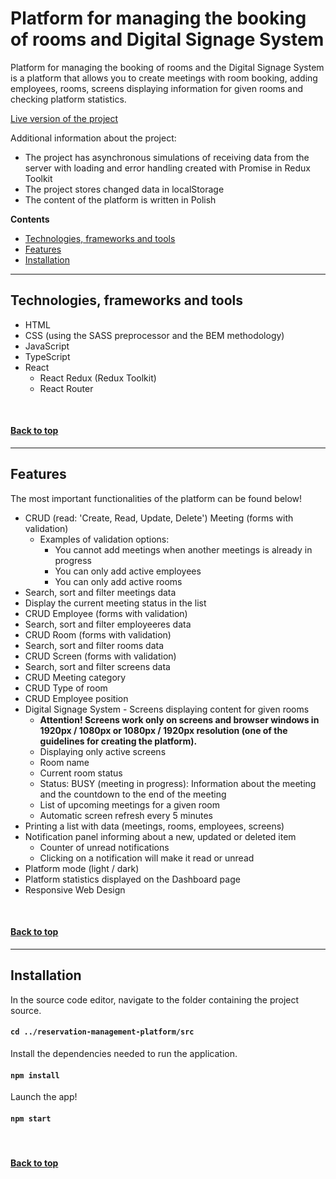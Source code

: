 # **Platform for managing the booking of rooms and Digital Signage System**

Platform for managing the booking of rooms and the Digital Signage System is a platform that allows you to create meetings with room booking, adding employees, rooms, screens displaying information for given rooms and checking platform statistics.

[Live version of the project](https://bartszal2.github.io/reservation-management-platform)

Additional information about the project:
* The project has
asynchronous simulations of receiving data from the server with loading and error handling created with Promise in Redux Toolkit
* The project stores changed data in localStorage
* The content of the platform is written in Polish

**Contents**
* [Technologies, frameworks and tools](#technologies-frameworks-and-tools)
* [Features](#features)
* [Installation](#installation)

---

## Technologies, frameworks and tools
* HTML
* CSS (using the SASS preprocessor and the BEM methodology)
* JavaScript
* TypeScript
* React
    * React Redux (Redux Toolkit)
    * React Router
<br>

#### [Back to top](#platform-for-managing-the-booking-of-rooms-and-digital-signage-system)
---

## Features
The most important functionalities of the platform can be found below!

* CRUD (read: 'Create, Read, Update, Delete') Meeting (forms with validation)
    * Examples of validation options: 
        * You cannot add meetings when another meetings is already in progress
        * You can only add active employees
        * You can only add active rooms
* Search, sort and filter meetings data
* Display the current meeting status in the list
* CRUD Employee (forms with validation)
* Search, sort and filter employeeres data
* CRUD Room (forms with validation)
* Search, sort and filter rooms data
* CRUD Screen (forms with validation)
* Search, sort and filter screens data 
* CRUD Meeting category
* CRUD Type of room
* CRUD Employee position
* Digital Signage System - Screens displaying content for given rooms
    * **Attention! Screens work only on screens and browser windows in 1920px / 1080px or 1080px / 1920px resolution (one of the guidelines for creating the platform).**
    * Displaying only active screens
    * Room name
    * Current room status
    * Status: BUSY (meeting in progress): Information about the meeting and the countdown to the end of the meeting
    * List of upcoming meetings for a given room
    * Automatic screen refresh every 5 minutes
* Printing a list with data (meetings, rooms, employees, screens)
* Notification panel informing about a new, updated or deleted item
    * Counter of unread notifications
    * Clicking on a notification will make it read or unread
* Platform mode (light / dark)
* Platform statistics displayed on the Dashboard page
* Responsive Web Design

<br>

#### [Back to top](#platform-for-managing-the-booking-of-rooms-and-digital-signage-system)
---

## Installation
In the source code editor, navigate to the folder containing the project source.
#### `cd ../reservation-management-platform/src`

Install the dependencies needed to run the application.
#### `npm install`

Launch the app!
#### `npm start`
<br>

#### [Back to top](#platform-for-managing-the-booking-of-rooms-and-digital-signage-system)
